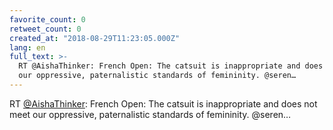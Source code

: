 ```yaml
---
favorite_count: 0
retweet_count: 0
created_at: "2018-08-29T11:23:05.000Z"
lang: en
full_text: >-
  RT @AishaThinker: French Open: The catsuit is inappropriate and does not meet
  our oppressive, paternalistic standards of femininity. @seren…
---
```


RT [@AishaThinker](https://twitter.com/AishaThinker): French Open: The catsuit
is inappropriate and does not meet our oppressive, paternalistic standards of
femininity. @seren…
